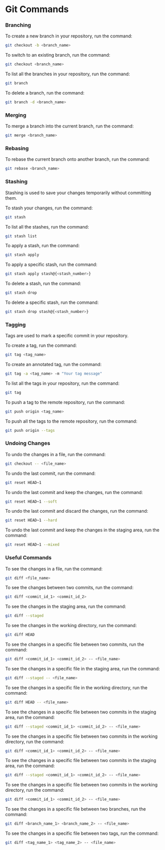 # Git Commands

### Branching

To create a new branch in your repository, run the command:

```bash
git checkout -b <branch_name>
```

To switch to an existing branch, run the command:

```bash
git checkout <branch_name>
```

To list all the branches in your repository, run the command:

```bash
git branch
```

To delete a branch, run the command:

```bash
git branch -d <branch_name>
```

### Merging

To merge a branch into the current branch, run the command:

```bash
git merge <branch_name>
```

### Rebasing

To rebase the current branch onto another branch, run the command:

```bash
git rebase <branch_name>
```

### Stashing

Stashing is used to save your changes temporarily without committing them.

To stash your changes, run the command:

```bash
git stash
```

To list all the stashes, run the command:

```bash
git stash list
```

To apply a stash, run the command:

```bash
git stash apply
```

To apply a specific stash, run the command:

```bash
git stash apply stash@{<stash_number>}
```

To delete a stash, run the command:

```bash
git stash drop
```

To delete a specific stash, run the command:

```bash
git stash drop stash@{<stash_number>}
```

### Tagging

Tags are used to mark a specific commit in your repository.

To create a tag, run the command:

```bash
git tag <tag_name>
```

To create an annotated tag, run the command:

```bash
git tag -a <tag_name> -m "Your tag message"
```

To list all the tags in your repository, run the command:

```bash
git tag
```

To push a tag to the remote repository, run the command:

```bash
git push origin <tag_name>
```

To push all the tags to the remote repository, run the command:

```bash
git push origin --tags
```

### Undoing Changes

To undo the changes in a file, run the command:

```bash
git checkout -- <file_name>
```

To undo the last commit, run the command:

```bash
git reset HEAD~1
```

To undo the last commit and keep the changes, run the command:

```bash
git reset HEAD~1 --soft
```

To undo the last commit and discard the changes, run the command:

```bash
git reset HEAD~1 --hard
```

To undo the last commit and keep the changes in the staging area, run the command:

```bash
git reset HEAD~1 --mixed
```

### Useful Commands

To see the changes in a file, run the command:

```bash
git diff <file_name>
```

To see the changes between two commits, run the command:

```bash
git diff <commit_id_1> <commit_id_2>
```

To see the changes in the staging area, run the command:

```bash
git diff --staged
```

To see the changes in the working directory, run the command:

```bash
git diff HEAD
```

To see the changes in a specific file between two commits, run the command:

```bash
git diff <commit_id_1> <commit_id_2> -- <file_name>
```

To see the changes in a specific file in the staging area, run the command:

```bash
git diff --staged -- <file_name>
```

To see the changes in a specific file in the working directory, run the command:

```bash
git diff HEAD -- <file_name>
```

To see the changes in a specific file between two commits in the staging area, run the command:

```bash
git diff --staged <commit_id_1> <commit_id_2> -- <file_name>
```

To see the changes in a specific file between two commits in the working directory, run the command:

```bash
git diff <commit_id_1> <commit_id_2> -- <file_name>
```

To see the changes in a specific file between two commits in the staging area, run the command:

```bash
git diff --staged <commit_id_1> <commit_id_2> -- <file_name>
```

To see the changes in a specific file between two commits in the working directory, run the command:

```bash
git diff <commit_id_1> <commit_id_2> -- <file_name>
```

To see the changes in a specific file between two branches, run the command:

```bash
git diff <branch_name_1> <branch_name_2> -- <file_name>
```

To see the changes in a specific file between two tags, run the command:

```bash
git diff <tag_name_1> <tag_name_2> -- <file_name>
```
